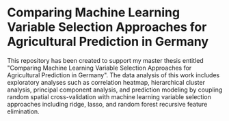 # Comparing Machine Learning Variable Selection Approaches for Agricultural Prediction in Germany

This repository has been created to support my master thesis entitled "Comparing Machine Learning Variable Selection Approaches for Agricultural Prediction in Germany". 
The data analysis of this work includes exploratory analyses such as correlation heatmap, hierarchical cluster analysis, principal component analysis, and prediction modeling by coupling random spatial cross-validation with
machine learning variable selection approaches including ridge, lasso, and random forest recursive feature elimination.
